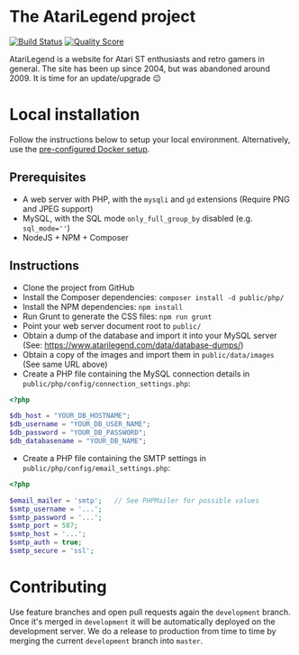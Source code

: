# The AtariLegend project

[![Build Status](https://github.com/atari-legend/atari-legend/workflows/Build/badge.svg)](https://github.com/atari-legend/atari-legend/actions)
[![Quality Score](https://scrutinizer-ci.com/g/atari-legend/atari-legend/badges/quality-score.png?b=master)](https://scrutinizer-ci.com/g/atari-legend/atari-legend/)

AtariLegend is a website for Atari ST enthusiasts and retro gamers in general.
The site has been up since 2004, but was abandoned around 2009. It is time for
an update/upgrade :wink:

# Local installation

Follow the instructions below to setup your local environment. Alternatively,
use the [pre-configured Docker setup](Docker/README.md).

## Prerequisites

* A web server with PHP, with the `mysqli` and `gd` extensions (Require PNG and JPEG support)
* MySQL, with the SQL mode `only_full_group_by` disabled (e.g. `sql_mode=''`)
* NodeJS + NPM + Composer

## Instructions

* Clone the project from GitHub
* Install the Composer dependencies: `composer install -d public/php/`
* Install the NPM dependencies: `npm install`
* Run Grunt to generate the CSS files: `npm run grunt`
* Point your web server document root to `public/`
* Obtain a dump of the database and import it into your MySQL server (See: https://www.atarilegend.com/data/database-dumps/)
* Obtain a copy of the images and import them in `public/data/images` (See same URL above)
* Create a PHP file containing the MySQL connection details in `public/php/config/connection_settings.php`:

```php
<?php

$db_host = "YOUR_DB_HOSTNAME";
$db_username = "YOUR_DB_USER_NAME";
$db_password = "YOUR_DB_PASSWORD";
$db_databasename = "YOUR_DB_NAME";
```

* Create a PHP file containing the SMTP settings in `public/php/config/email_settings.php`:

```php
<?php

$email_mailer = 'smtp';   // See PHPMailer for possible values
$smtp_username = '...';
$smtp_password = '...';
$smtp_port = 587;
$smtp_host = '...';
$smtp_auth = true;
$smtp_secure = 'ssl';
```

# Contributing

Use feature branches and open pull requests again the `development` branch. Once
it's merged in `development` it will be automatically deployed on the
development server. We do a release to production from time to time by merging
the current `development` branch into `master`.
